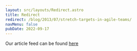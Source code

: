 ```yaml
---
layout: src/layouts/Redirect.astro
title: Redirect
redirect: /blog/2013/07/stretch-targets-in-agile-teams/
navMenu: false
pubDate: 2022-09-17
---
```

<div>
Our article feed can be found <a href="/blog/2013/07/stretch-targets-in-agile-teams/">here</a>
</div>
